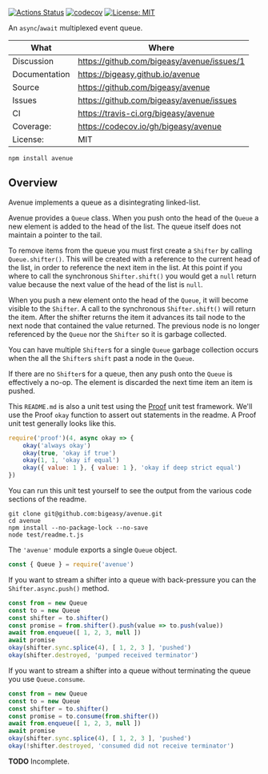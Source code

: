 [![Actions Status](https://github.com/bigeasy/avenue/workflows/Node%20CI/badge.svg)](https://github.com/bigeasy/avenue/actions)
[![codecov](https://codecov.io/gh/bigeasy/avenue/branch/master/graph/badge.svg)](https://codecov.io/gh/bigeasy/avenue)
[![License: MIT](https://img.shields.io/badge/License-MIT-yellow.svg)](https://opensource.org/licenses/MIT)

An `async`/`await` multiplexed event queue.

| What          | Where                                         |
| --- | --- |
| Discussion    | https://github.com/bigeasy/avenue/issues/1    |
| Documentation | https://bigeasy.github.io/avenue              |
| Source        | https://github.com/bigeasy/avenue             |
| Issues        | https://github.com/bigeasy/avenue/issues      |
| CI            | https://travis-ci.org/bigeasy/avenue          |
| Coverage:     | https://codecov.io/gh/bigeasy/avenue          |
| License:      | MIT                                           |

```text
npm install avenue
```

## Overview

Avenue implements a queue as a disintegrating linked-list.

Avenue provides a `Queue` class. When you push onto the head of the `Queue` a
new element is added to the head of the list. The queue itself does not maintain
a pointer to the tail.

To remove items from the queue you must first create a `Shifter` by calling
`Queue.shifter()`. This will be created with a reference to the current head of
the list, in order to reference the next item in the list. At this point if you
where to call the synchronous `Shifter.shift()` you would get a `null` return
value because the next value of the head of the list is `null`.

When you push a new element onto the head of the `Queue`, it will become visible
to the `Shifter`. A call to the synchronous `Shifter.shift()` will return the
item. After the shifter returns the item it advances its tail node to the next
node that contained the value returned. The previous node is no longer
referenced by the `Queue` nor the `Shifter` so it is garbage collected.

You can have multiple `Shifter`s for a single `Queue` garbage collection occurs
when the all the `Shifter`s `shift` past a node in the `Queue`.

If there are no `Shifter`s for a queue, then any push onto the `Queue` is
effectively a no-op. The element is discarded the next time item an item is
pushed.

This `README.md` is also a unit test using the
[Proof](https://github.com/bigeasy/proof) unit test framework. We'll use the
Proof `okay` function to assert out statements in the readme. A Proof unit test
generally looks like this.

```javascript
require('proof')(4, async okay => {
    okay('always okay')
    okay(true, 'okay if true')
    okay(1, 1, 'okay if equal')
    okay({ value: 1 }, { value: 1 }, 'okay if deep strict equal')
})
```

You can run this unit test yourself to see the output from the various
code sections of the readme.

```text
git clone git@github.com:bigeasy/avenue.git
cd avenue
npm install --no-package-lock --no-save
node test/readme.t.js
```

The `'avenue'` module exports a single `Queue` object.

```javascript
const { Queue } = require('avenue')
```

If you want to stream a shifter into a queue with back-pressure you can the
`Shifter.async.push()` method.

```javascript
const from = new Queue
const to = new Queue
const shifter = to.shifter()
const promise = from.shifter().push(value => to.push(value))
await from.enqueue([ 1, 2, 3, null ])
await promise
okay(shifter.sync.splice(4), [ 1, 2, 3 ], 'pushed')
okay(shifter.destroyed, 'pumped received terminator')
```

If you want to stream a shifter into a queue without terminating the queue you
use `Queue.consume`.

```javascript
const from = new Queue
const to = new Queue
const shifter = to.shifter()
const promise = to.consume(from.shifter())
await from.enqueue([ 1, 2, 3, null ])
await promise
okay(shifter.sync.splice(4), [ 1, 2, 3 ], 'pushed')
okay(!shifter.destroyed, 'consumed did not receive terminator')
```

**TODO** Incomplete.

